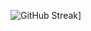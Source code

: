 ![GitHub Streak](https://streak-stats.demolab.com?user=imradhe&theme=chartreuse-dark&border_radius=2.5&exclude_days=Sun&type=png&sideNums=EB5454&fire=EB5454)]
